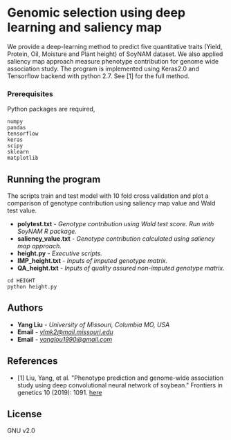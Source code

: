 # Genomic selection using deep learning and saliency map

We provide a deep-learning method to predict five quantitative traits (Yield, Protein, Oil, Moisture and Plant height) of SoyNAM dataset.
We also applied saliency map approach measure phenotype contribution for genome wide association study. 
The program is implemented using Keras2.0 and Tensorflow backend with python 2.7.
See [1] for the full method.

### Prerequisites

Python packages are required,

```
numpy
pandas
tensorflow
keras
scipy
sklearn
matplotlib
```
## Running the program

The scripts train and test model with 10 fold cross validation and plot a comparison of genotype contribution using saliency map value and Wald test value.

* **polytest.txt** - *Genotype contribution using Wald test score. Run with SoyNAM R package.*
* **saliency_value.txt** - *Genotype contribution calculated using saliency map approach.*
* **height.py** - *Executive scripts.*
* **IMP_height.txt** - *Inputs of imputed genotype matrix.*
* **QA_height.txt** - *Inputs of quality assured non-imputed genotype matrix.*

```
cd HEIGHT
python height.py

```

## Authors

* **Yang Liu** - *University of Missouri, Columbia MO, USA*
* **Email** - *ylmk2@mail.missouri.edu* 
* **Email** - *yanglou1990@gmail.com*

## References

 * [1] Liu, Yang, et al. "Phenotype prediction and genome-wide association study using deep convolutional neural network of soybean." Frontiers in genetics 10 (2019): 1091. [here](https://www.frontiersin.org/articles/10.3389/fgene.2019.01091)

## License
GNU v2.0

